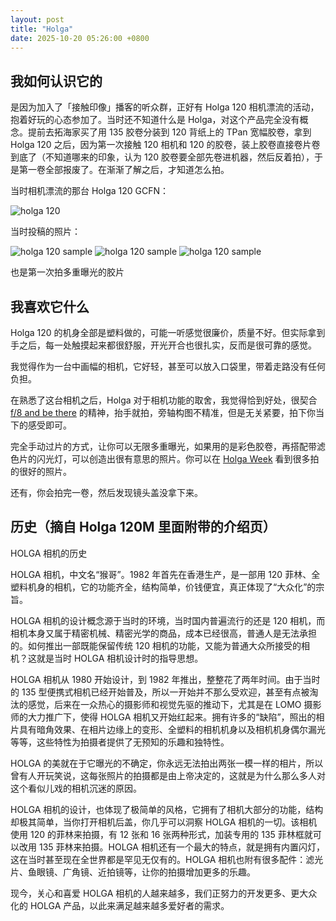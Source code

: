 ```yaml
---
layout: post
title: "Holga"
date: 2025-10-20 05:26:00 +0800
---
```


## 我如何认识它的

是因为加入了「接触印像」播客的听众群，正好有 Holga 120 相机漂流的活动，抱着好玩的心态参加了。当时还不知道什么是 Holga，对这个产品完全没有概念。提前去拓海家买了用 135 胶卷分装到 120 背纸上的 TPan 宽幅胶卷，拿到 Holga 120 之后，因为第一次接触 120 相机和 120 的胶卷，装上胶卷直接卷片卷到底了（不知道哪来的印象，认为 120 胶卷要全部先卷进机器，然后反着拍），于是第一卷全部报废了。在渐渐了解之后，才知道怎么拍。

当时相机漂流的那台 Holga 120 GCFN：

![holga 120](/assets/images/2025/10/20/P1133665.avif)

当时投稿的照片：

![holga 120 sample](/assets/images/2025/10/20/1.avif)
![holga 120 sample](/assets/images/2025/10/20/2.avif)
![holga 120 sample](/assets/images/2025/10/20/3.avif)

也是第一次拍多重曝光的胶片

## 我喜欢它什么

Holga 120 的机身全部是塑料做的，可能一听感觉很廉价，质量不好。但实际拿到手之后，每一处触摸起来都很舒服，开光开合也很扎实，反而是很可靠的感觉。

我觉得作为一台中画幅的相机，它好轻，甚至可以放入口袋里，带着走路没有任何负担。

在熟悉了这台相机之后，Holga 对于相机功能的取舍，我觉得恰到好处，很契合 [f/8 and be there](https://en.wikipedia.org/wiki/F/8_and_be_there) 的精神，抬手就拍，旁轴构图不精准，但是无关紧要，拍下你当下的感受即可。

完全手动过片的方式，让你可以无限多重曝光，如果用的是彩色胶卷，再搭配带滤色片的闪光灯，可以创造出很有意思的照片。你可以在 [Holga Week](https://holgaweek.com/2024/) 看到很多拍的很好的照片。

还有，你会拍完一卷，然后发现镜头盖没拿下来。

## 历史（摘自 Holga 120M 里面附带的介绍页）

HOLGA 相机的历史

HOLGA 相机，中文名“猴哥”。1982 年首先在香港生产，是一部用 120 菲林、全塑料机身的相机，它的功能齐全，结构简单，价钱便宜，真正体现了“大众化”的宗旨。

HOLGA 相机的设计概念源于当时的环境，当时国内普遍流行的还是 120 相机，而相机本身又属于精密机械、精密光学的商品，成本已经很高，普通人是无法承担的。如何推出一部既能保留传统 120 相机的功能，又能为普通大众所接受的相机？这就是当时 HOLGA 相机设计时的指导思想。

HOLGA 相机从 1980 开始设计，到 1982 年推出，整整花了两年时间。由于当时的 135 型便携式相机已经开始普及，所以一开始并不那么受欢迎，甚至有点被淘汰的感觉，后来在一众热心的摄影师和视觉先驱的推动下，尤其是在 LOMO 摄影师的大力推广下，使得 HOLGA 相机又开始红起来。拥有许多的“缺陷”，照出的相片具有暗角效果、在相片边缘上的变形、全塑料的相机机身以及相机机身偶尔漏光等等，这些特性为拍摄者提供了无预知的乐趣和独特性。

HOLGA 的美就在于它曝光的不确定，你永远无法拍出两张一模一样的相片，所以曾有人开玩笑说，这每张照片的拍摄都是由上帝决定的，这就是为什么那么多人对这个看似儿戏的相机沉迷的原因。

HOLGA 相机的设计，也体现了极简单的风格，它拥有了相机大部分的功能，结构却极其简单，当你打开相机后盖，你几乎可以洞察 HOLGA 相机的一切。该相机使用 120 的菲林来拍摄，有 12 张和 16 张两种形式，加装专用的 135 菲林框就可以改用 135 菲林来拍摄。HOLGA 相机还有一个最大的特点，就是拥有内置闪灯，这在当时甚至现在全世界都是罕见无仅有的。HOLGA 相机也附有很多配件：滤光片、鱼眼镜、广角镜、近拍镜等，让你的拍摄增加更多的乐趣。

现今，关心和喜爱 HOLGA 相机的人越来越多，我们正努力的开发更多、更大众化的 HOLGA 产品，以此来满足越来越多爱好者的需求。
